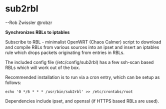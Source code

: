 # sub2rbl
--Rob Zwissler @robzr

**Synchronizes RBLs to iptables**

Subscribe to RBL - minimalist OpenWRT (Chaos Calmer) script to download
and compile RBLs from various sources into an ipset and insert an
iptables rule which drops packets originating from entries in RBLs.

The included config file (/etc/config/sub2rbl) has a few ssh-scan based 
RBLs which will work out of the box.

Recommended installation is to run via a cron entry, which can be setup
as follows:

	echo '0 */6 * * * /usr/bin/sub2rbl' >> /etc/crontabs/root

Dependencies include ipset, and openssl (if HTTPS based RBLs are used).

